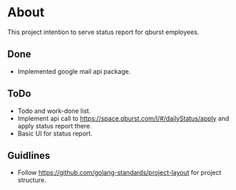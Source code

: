 # About

This project intention to serve status report for qburst employees.

## Done

* Implemented google mail api package.

## ToDo

* Todo and work-done list.
* Implement api call to <https://space.qburst.com/l/#/dailyStatus/apply> and apply status report there.
* Basic UI for status report.

## Guidlines

* Follow <https://github.com/golang-standards/project-layout> for project structure.

